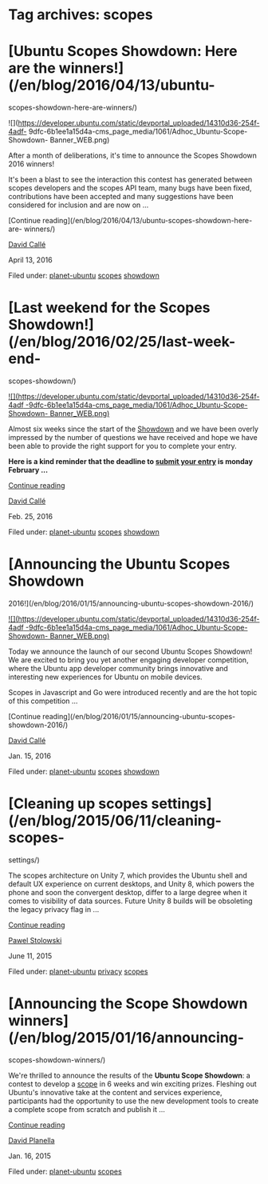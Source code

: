 





# Tag archives: scopes





#  [Ubuntu Scopes Showdown: Here are the winners!](/en/blog/2016/04/13/ubuntu-
scopes-showdown-here-are-winners/)

![](https://developer.ubuntu.com/static/devportal_uploaded/14310d36-254f-4adf-
9dfc-6b1ee1a15d4a-cms_page_media/1061/Adhoc_Ubuntu-Scope-Showdown-
Banner_WEB.png)

After a month of deliberations, it's time to announce the Scopes Showdown 2016
winners!

It's been a blast to see the interaction this contest has generated between
scopes developers and the scopes API team, many bugs have been fixed,
contributions have been accepted and many suggestions have been considered for
inclusion and are now on ...

[Continue reading](/en/blog/2016/04/13/ubuntu-scopes-showdown-here-are-
winners/)

[David Callé](/en/blog/authors/davidc3/)

April 13, 2016

Filed under: [planet-ubuntu](/en/blog/tags/planet-ubuntu/)
[scopes](/en/blog/tags/scopes/) [showdown](/en/blog/tags/showdown/)

#  [Last weekend for the Scopes Showdown!](/en/blog/2016/02/25/last-week-end-
scopes-showdown/)

[![](https://developer.ubuntu.com/static/devportal_uploaded/14310d36-254f-4adf
-9dfc-6b1ee1a15d4a-cms_page_media/1061/Adhoc_Ubuntu-Scope-Showdown-
Banner_WEB.png)](https://developer.ubuntu.com/showdown)

Almost six weeks since the start of the
[Showdown](https://developer.ubuntu.com/en/showdown/) and we have been overly
impressed by the number of questions we have received and hope we have been
able to provide the right support for you to complete your entry.

**Here is a kind reminder that the deadline to [submit your entry](https://docs.google.com/forms/d/1tf7sPJEpBLxQsmpfUWGpwl3izYyxU6oeluZlfGOO3Ng/viewform) is monday February ...**

[Continue reading](/en/blog/2016/02/25/last-week-end-scopes-showdown/)

[David Callé](/en/blog/authors/davidc3/)

Feb. 25, 2016

Filed under: [planet-ubuntu](/en/blog/tags/planet-ubuntu/)
[scopes](/en/blog/tags/scopes/) [showdown](/en/blog/tags/showdown/)

#  [Announcing the Ubuntu Scopes Showdown
2016!](/en/blog/2016/01/15/announcing-ubuntu-scopes-showdown-2016/)

[![](https://developer.ubuntu.com/static/devportal_uploaded/14310d36-254f-4adf
-9dfc-6b1ee1a15d4a-cms_page_media/1061/Adhoc_Ubuntu-Scope-Showdown-
Banner_WEB.png)](https://developer.ubuntu.com/showdown)

Today we announce the launch of our second Ubuntu Scopes Showdown! We are
excited to bring you yet another engaging developer competition, where the
Ubuntu app developer community brings innovative and interesting new
experiences for Ubuntu on mobile devices.

Scopes in Javascript and Go were introduced recently and are the hot topic of
this competition ...

[Continue reading](/en/blog/2016/01/15/announcing-ubuntu-scopes-
showdown-2016/)

[David Callé](/en/blog/authors/davidc3/)

Jan. 15, 2016

Filed under: [planet-ubuntu](/en/blog/tags/planet-ubuntu/)
[scopes](/en/blog/tags/scopes/) [showdown](/en/blog/tags/showdown/)

#  [Cleaning up scopes settings](/en/blog/2015/06/11/cleaning-scopes-
settings/)

The scopes architecture on Unity 7, which provides the Ubuntu shell and
default UX experience on current desktops, and Unity 8, which powers the phone
and soon the convergent desktop, differ to a large degree when it comes to
visibility of data sources. Future Unity 8 builds will be obsoleting the
legacy privacy flag in ...

[Continue reading](/en/blog/2015/06/11/cleaning-scopes-settings/)

[Pawel Stolowski](/en/blog/authors/stolowski/)

June 11, 2015

Filed under: [planet-ubuntu](/en/blog/tags/planet-ubuntu/)
[privacy](/en/blog/tags/privacy/) [scopes](/en/blog/tags/scopes/)

#  [Announcing the Scope Showdown winners](/en/blog/2015/01/16/announcing-
scopes-showdown-winners/)

We're thrilled to announce the results of the **Ubuntu Scope Showdown**: a
contest to develop a [scope](http://developer.ubuntu.com/scopes) in 6 weeks
and win exciting prizes. Fleshing out Ubuntu's innovative take at the content
and services experience, participants had the opportunity to use the new
development tools to create a complete scope from scratch and publish it ...

[Continue reading](/en/blog/2015/01/16/announcing-scopes-showdown-winners/)

[David Planella](/en/blog/authors/dpm/)

Jan. 16, 2015

Filed under: [planet-ubuntu](/en/blog/tags/planet-ubuntu/)
[scopes](/en/blog/tags/scopes/)





